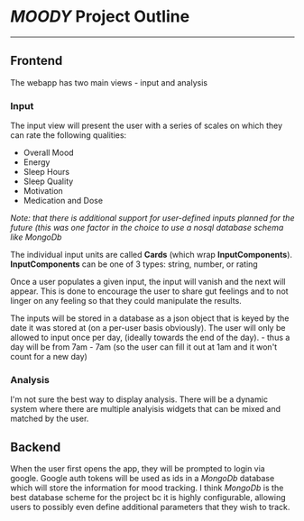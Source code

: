 # _MOODY_ Project Outline

-----------------

## Frontend

The webapp has two main views - input and analysis

### Input

The input view will present the user with a series of scales on which they can rate the following qualities:

- Overall Mood
- Energy
- Sleep Hours
- Sleep Quality
- Motivation
- Medication and Dose

_Note: that there is additional support for user-defined inputs planned for the future (this was one factor in the choice to use a nosql database schema like MongoDb_

The individual input units are called **Cards** (which wrap **InputComponents**). **InputComponents** can be one of 3 types: string, number, or rating

Once a user populates a given input, the input will vanish and the next will appear. This is done to encourage the user to share gut feelings and to not linger on any feeling so that they could manipulate the results.

The inputs will be stored in a database as a json object that is keyed by the date it was stored at (on a per-user basis obviously). The user will only be allowed to input once per day, (ideally towards the end of the day). - thus a day will be from 7am - 7am (so the user can fill it out at 1am and it won't count for a new day)

### Analysis

I'm not sure the best way to display analysis. There will be a dynamic system where there are multiple analyisis widgets that can be mixed and matched by the user.

## Backend

When the user first opens the app, they will be prompted to login via google. Google auth tokens will be used as ids in a _MongoDb_ database which will store the information for mood tracking. I think _MongoDb_ is the best database scheme for the project bc it is highly configurable, allowing users to possibly even define additional parameters that they wish to track.
